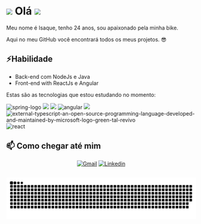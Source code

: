 <h1> <img src="https://i.pinimg.com/originals/ea/40/c8/ea40c8a8d7e150de1f1c76866e6e5425.png" width="29px"> Olá <img src="https://i.pinimg.com/originals/ea/40/c8/ea40c8a8d7e150de1f1c76866e6e5425.png" width="29px"> </h1>

Meu nome é Isaque, tenho 24 anos, sou apaixonado pela minha bike.

Aqui no meu GitHub você encontrará todos os meus projetos. :sunglasses:

<h2>⚡Habilidade</h2>

-   Back-end com NodeJs e Java
-   Front-end with ReactJs e Angular
  
Estas são as tecnologias que estou estudando no momento:

<img width="48" height="48" src="https://img.icons8.com/color/48/spring-logo.png" alt="spring-logo"/> <img src="https://img.icons8.com/color/48/000000/html-5--v1.png"/> <img src="https://img.icons8.com/color/48/000000/java-coffee-cup-logo--v1.png"/> <img alt="angular" src="https://img.icons8.com/color/48/000000/angularjs.png"/> <img src="https://img.icons8.com/color/48/000000/nodejs.png"/>
<img width="48" height="48" src="https://img.icons8.com/external-tal-revivo-green-tal-revivo/48/external-typescript-an-open-source-programming-language-developed-and-maintained-by-microsoft-logo-green-tal-revivo.png" alt="external-typescript-an-open-source-programming-language-developed-and-maintained-by-microsoft-logo-green-tal-revivo"/>
<img width="48" height="48" src="https://img.icons8.com/ios-glyphs/48/react.png" alt="react"/>
<br>

<div>
  
   <h2>📫 Como chegar até mim</h2>
  
  <div align='center'> 
    <a href="isaquearaujo.profissional@gmail.com" target="_blank">
  <img alt="Gmail" src="https://img.icons8.com/clouds/100/000000/gmail-new.png" /></a> 
<a href="https://www.linkedin.com/in/isaque-araujo-b65525169/" target="_blank">
  <img alt="Linkedin" src="https://img.icons8.com/clouds/100/000000/linkedin.png" /></a>
  <a href="https://www.linkedin.com/in/isaque-araujo-b65525169/" target="_blank">
  </div>
 </div>
  
##
![github contribution grid snake animation](https://raw.githubusercontent.com/platane/platane/output/github-contribution-grid-snake.svg)
